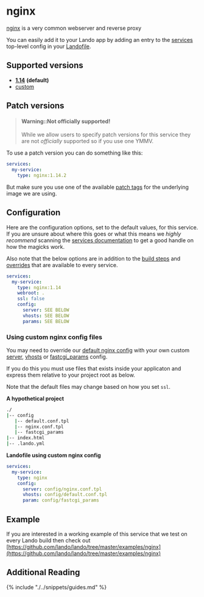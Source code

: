 nginx
=====

[nginx](https://www.nginx.com/resources/wiki/) is a very common webserver and reverse proxy

You can easily add it to your Lando app by adding an entry to the [services](./../config/services.md) top-level config in your [Landofile](./../config/lando.yml).

<!-- toc -->

Supported versions
------------------

*   **[1.14](https://hub.docker.com/r/bitnami/nginx)** **(default)**
*   [custom](./../config/services.md#advanced)

Patch versions
--------------

> #### Warning::Not officially supported!
>
> While we allow users to specify patch versions for this service they are not *officially* supported so if you use one YMMV.

To use a patch version you can do something like this:

```yaml
services:
  my-service:
    type: nginx:1.14.2
```

But make sure you use one of the available [patch tags](https://hub.docker.com/r/bitnami/nginx) for the underlying image we are using.

Configuration
-------------

Here are the configuration options, set to the default values, for this service. If you are unsure about where this goes or what this means we *highly recommend* scanning the [services documentation](./../config/services.md) to get a good handle on how the magicks work.

Also note that the below options are in addition to the [build steps](./../config/services.md#build-steps) and [overrides](./../config/services.md#overrides) that are available to every service.

```yaml
services:
  my-service:
    type: nginx:1.14
    webroot: .
    ssl: false
    config:
      server: SEE BELOW
      vhosts: SEE BELOW
      params: SEE BELOW
```

### Using custom nginx config files

You may need to override our [default nginx config](https://github.com/lando/lando/tree/master/plugins/lando-services/services/nginx) with your own custom [server](https://www.linode.com/docs/web-servers/nginx/how-to-configure-nginx/), [vhosts](https://www.linode.com/docs/web-servers/nginx/how-to-configure-nginx/) or [fastcgi_params](https://www.nginx.com/resources/wiki/start/topics/examples/full/) config.

If you do this you must use files that exists inside your applicaton and express them relative to your project root as below.

Note that the default files may change based on how you set `ssl`.

**A hypothetical project**

```bash
./
|-- config
   |-- default.conf.tpl
   |-- nginx.conf.tpl
   |-- fastcgi_params
|-- index.html
|-- .lando.yml
```

**Landofile using custom nginx config**

```yaml
services:
  my-service:
    type: nginx
    config:
      server: config/nginx.conf.tpl
      vhosts: config/default.conf.tpl
      param: config/fastcgi_params
```

Example
-------

If you are interested in a working example of this service that we test on every Lando build then check out
[https://github.com/lando/lando/tree/master/examples/nginx](https://github.com/lando/lando/tree/master/examples/nginx)

Additional Reading
------------------

{% include "./../snippets/guides.md" %}
